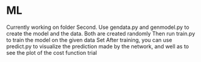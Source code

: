 # ML
Currently working on folder Second.
Use gendata.py and genmodel.py to create the model and the data. Both are created randomly
Then run train.py to train the model on the given data Set
After training, you can use predict.py to visualize the prediction made by the network, and well as to see the plot of the cost function
trial
